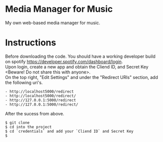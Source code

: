 # Media Manager for Music 
My own web-based media manager for music. 

# Instructions
Before downloading the code. You should have a working developer build on spotify https://developer.spotify.com/dashboard/login. <br>
Upon login, create a new app and obtain the Cliend ID, and Secret Key <Beware! Do not share this with anyone>. <br>
On the top right, "Edit Settings" and under the "Redirect URIs" section, add the following uri's.

```
- http://localhost5000/redirect 
- http://localhost5000/redirect/
- http://127.0.0.1:5000/redirect
- http://127.0.0.1:5000/redirect/ 
```

After the sucess from above. 
```
$ git clone
$ cd into the project
$ cd `credentials` and add your `Cliend ID` and Secret Key
$ 
```
